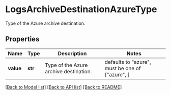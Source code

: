 # LogsArchiveDestinationAzureType

Type of the Azure archive destination.

## Properties

| Name      | Type    | Description                            | Notes                                           |
| --------- | ------- | -------------------------------------- | ----------------------------------------------- |
| **value** | **str** | Type of the Azure archive destination. | defaults to "azure", must be one of ["azure", ] |

[[Back to Model list]](README.md#documentation-for-models) [[Back to API list]](README.md#documentation-for-api-endpoints) [[Back to README]](README.md)
